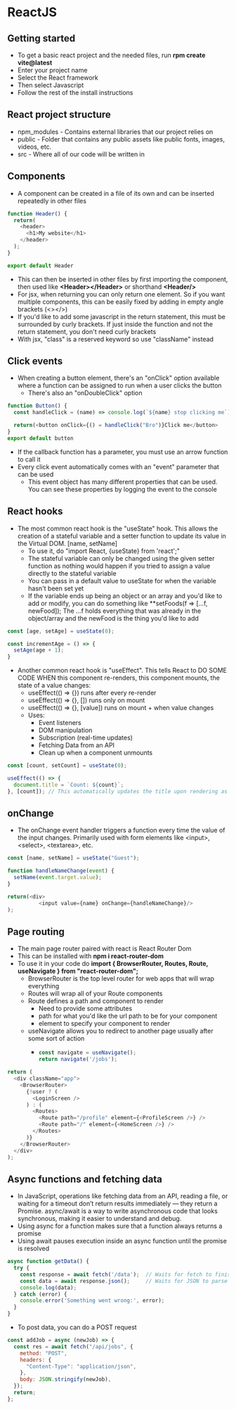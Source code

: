 # ReactJS

## Getting started

- To get a basic react project and the needed files, run **rpm create vite@latest**
- Enter your project name
- Select the React framework
- Then select Javascript 
- Follow the rest of the install instructions

## React project structure

- npm_modules - Contains external libraries that our project relies on
- public - Folder that contains any public assets like public fonts, images, videos, etc.
- src - Where all of our code will be written in

## Components

- A component can be created in a file of its own and can be inserted repeatedly in other files
```js
function Header() {
  return(
    <header>
      <h1>My website</h1>
    </header>
  );
}

export default Header
```

- This can then be inserted in other files by first importing the component, then used like **\<Header>\</Header>** or shorthand **\<Header/>**
- For jsx, when returning you can only return one element. So if you want multiple components, this can be easily fixed by adding in empty angle brackets (\<>\</>)
- If you'd like to add some javascript in the return statement, this must be surrounded by curly brackets. If just inside the function and not the return statement, you don't need curly brackets
- With jsx, "class" is a reserved keyword so use "className" instead

## Click events

- When creating a button element, there's an "onClick" option available where a function can be assigned to run when a user clicks the button
  - There's also an "onDoubleClick" option
```js
function Button() {
  const handleClick = (name) => console.log(`${name} stop clicking me`);

  return(<button onClick={() = handleClick("Bro")}Click me</button>
}
export default button
```
- If the callback function has a parameter, you must use an arrow function to call it
- Every click event automatically comes with an "event" parameter that can be used
  - This event object has many different properties that can be used. You can see these properties by logging the event to the console
 
## React hooks

- The most common react hook is the "useState" hook. This allows the creation of a stateful variable and a setter function to update its value in the Virtual DOM. [name, setName]
  - To use it, do "import React, {useState} from 'react';"
  - The stateful variable can only be changed using the given setter function as nothing would happen if you tried to assign a value directly to the stateful variable
  - You can pass in a default value to useState for when the variable hasn't been set yet
  - If the variable ends up being an object or an array and you'd like to add or modify, you can do something like **setFoods(f => [...f, newFood]); The ...f holds everything that was already in the object/array and the newFood is the thing you'd like to add
```js
const [age, setAge] = useState(0);

const incrementAge = () => {
  setAge(age + 1);
}
```

- Another common react hook is "useEffect". This tells React to DO SOME CODE WHEN this component re-renders, this component mounts, the state of a value changes:
  - useEffect(() => {}) runs after every re-render
  - useEffect(() => {}, []) runs only on mount
  - useEffect(() => {}, [value]) runs on mount + when value changes
  - Uses:
    - Event listeners
    - DOM manipulation
    - Subscription (real-time updates)
    - Fetching Data from an API
    - Clean up when a component unmounts
```js
const [count, setCount] = useState(0);

useEffect(() => {
  document.title = `Count: ${count}`;
}, [count]); // This automatically updates the title upon rendering as well as whenever count changes since it's in the dependencies
```

## onChange

- The onChange event handler triggers a function every time the value of the input changes. Primarily used with form elements like \<input>, \<select>, \<textarea>, etc.
```js
const [name, setName] = useState("Guest");

function handleNameChange(event) {
  setName(event.target.value);
}

return(<div>
          <input value={name} onChange={handleNameChange}/>
);
```

## Page routing

- The main page router paired with react is React Router Dom
- This can be installed with **npm i react-router-dom**
- To use it in your code do **import { BrowserRouter, Routes, Route, useNavigate } from "react-router-dom";**
  - BrowserRouter is the top level router for web apps that will wrap everything
  - Routes will wrap all of your Route components
  - Route defines a path and component to render
    - Need to provide some attributes
    - path for what you'd like the url path to be for your component
    - element to specify your component to render
  - useNavigate allows you to redirect to another page usually after some sort of action
    - ```js
      const navigate = useNavigate();
      return navigate('/jobs');
      ```
    
```js
return (
  <div className="app">
    <BrowserRouter>
      {!user ? (
        <LoginScreen />
      ) : (
        <Routes>
          <Route path="/profile" element={<ProfileScreen />} />
          <Route path="/" element={<HomeScreen />} />
        </Routes>
      )}
    </BrowserRouter>
  </div>
);
```

## Async functions and fetching data

- In JavaScript, operations like fetching data from an API, reading a file, or waiting for a timeout don’t return results immediately — they return a Promise. async/await is a way to write asynchronous code that looks synchronous, making it easier to understand and debug.
- Using async for a function makes sure that a function always returns a promise
- Using await pauses execution inside an async function until the promise is resolved
```js
async function getData() {
  try {
    const response = await fetch('/data');  // Waits for fetch to finish
    const data = await response.json();     // Waits for JSON to parse
    console.log(data);
  } catch (error) {
    console.error('Something went wrong:', error);
  }
}
```

- To post data, you can do a POST request
```js
const addJob = async (newJob) => {
  const res = await fetch("/api/jobs", {
    method: "POST",
    headers: {
      "Content-Type": "application/json",
    },
    body: JSON.stringify(newJob),
  });
  return;
};
```
